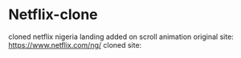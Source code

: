 # Netflix-clone
cloned netflix nigeria landing
added on scroll animation
original site: https://www.netflix.com/ng/
cloned site: 
